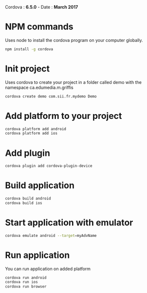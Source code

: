 Cordova : __6.5.0__ - Date : __March 2017__

# NPM commands

Uses node to install the cordova program on your computer globally.

```bash
npm install -g cordova
```

# Init project

Uses cordova to create your project in a folder called demo with the namespace ca.edumedia.m.griffis

```bash
cordova create demo com.sii.fr.mydemo Demo
```

# Add platform to your project

```bash
cordova platform add android
cordova platform add ios
```

# Add plugin

```bash
cordova plugin add cordova-plugin-device
```

# Build application

```bash
cordova build android
cordova build ios
```

# Start application with emulator

```bash
cordova emulate android --target=myAdvName
```

# Run application

You can run application on added platform

```bash
cordova run android
cordova run ios
cordova run browser
```